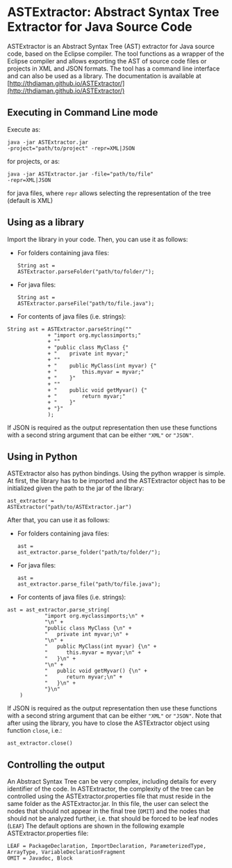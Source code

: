 ASTExtractor: Abstract Syntax Tree Extractor for Java Source Code
=================================================================
ASTExtractor is an Abstract Syntax Tree (AST) extractor for Java source code, based
on the Eclipse compiler. The tool functions as a wrapper of the Eclipse compiler and
allows exporting the AST of source code files or projects in XML and JSON formats.
The tool has a command line interface and can also be used as a library.
The documentation is available at [http://thdiaman.github.io/ASTExtractor/](http://thdiaman.github.io/ASTExtractor/)

Executing in Command Line mode
------------------------------
Execute as: <pre><code>java -jar ASTExtractor.jar -project="path/to/project" -repr=XML|JSON</code></pre>
for projects, or as: <pre><code>java -jar ASTExtractor.jar -file="path/to/file" -repr=XML|JSON</code></pre>
for java files, where <code>repr</code> allows selecting the representation of the tree (default is XML)

Using as a library
------------------
Import the library in your code. Then, you can use it as follows:
- For folders containing java files:<pre><code>String ast = ASTExtractor.parseFolder("path/to/folder/");</code></pre>
- For java files:<pre><code>String ast = ASTExtractor.parseFile("path/to/file.java");</code></pre>
- For contents of java files (i.e. strings):
<pre><code>String ast = ASTExtractor.parseString(""
			 + "import org.myclassimports;"
			 + ""
			 + "public class MyClass {"
			 + "	private int myvar;"
			 + ""
			 + "	public MyClass(int myvar) {"
			 + "		this.myvar = myvar;"
			 + "	}"
			 + ""
			 + "	public void getMyvar() {"
			 + "		return myvar;"
			 + "	}"
			 + "}"
			 );</code></pre>
If JSON is required as the output representation then use these functions with a second string
argument that can be either <code>"XML"</code> or <code>"JSON"</code>.

Using in Python
---------------
ASTExtractor also has python bindings. Using the python wrapper is simple. At first, the library
has to be imported and the ASTExtractor object has to be initialized given the path to the jar
of the library:<pre><code>ast_extractor = ASTExtractor("path/to/ASTExtractor.jar")</code></pre>
After that, you can use it as follows:
- For folders containing java files:<pre><code>ast = ast_extractor.parse_folder("path/to/folder/");</code></pre>
- For java files:<pre><code>ast = ast_extractor.parse_file("path/to/file.java");</code></pre>
- For contents of java files (i.e. strings):
<pre><code>ast = ast_extractor.parse_string(
			"import org.myclassimports;\n" + 
			"\n" + 
			"public class MyClass {\n" + 
			"   private int myvar;\n" + 
			"\n" + 
			"   public MyClass(int myvar) {\n" + 
			"      this.myvar = myvar;\n" + 
			"   }\n" + 
			"\n" + 
			"   public void getMyvar() {\n" + 
			"      return myvar;\n" + 
			"   }\n" + 
			"}\n"
	)</code></pre>
If JSON is required as the output representation then use these functions with a second string
argument that can be either <code>"XML"</code> or <code>"JSON"</code>. Note that after using
the library, you have to close the ASTExtractor object using function <code>close</code>, i.e.:<pre><code>ast_extractor.close()</code></pre>

Controlling the output
----------------------
An Abstract Syntax Tree can be very complex, including details for every identifier of the code.
In ASTExtractor, the complexity of the tree can be controlled using the ASTExtractor.properties
file that must reside in the same folder as the ASTExtractor.jar. In this file, the user can
select the nodes that should not appear in the final tree (<code>OMIT</code>) and the nodes that
should not be analyzed further, i.e. that should be forced to be leaf nodes (<code>LEAF</code>)
The default options are shown in the following example ASTExtractor.properties file:
<pre><code>LEAF = PackageDeclaration, ImportDeclaration, ParameterizedType, ArrayType, VariableDeclarationFragment
OMIT = Javadoc, Block</code></pre>


